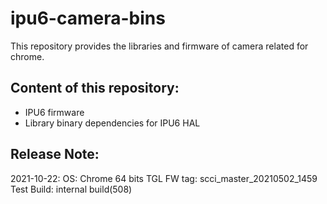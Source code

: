# ipu6-camera-bins

This repository provides the libraries and firmware of camera related for chrome.

## Content of this repository:
* IPU6 firmware
* Library binary dependencies for IPU6 HAL

## Release Note:
2021-10-22:
OS:           Chrome 64 bits
TGL FW tag:   scci_master_20210502_1459
Test Build:   internal build(508)
